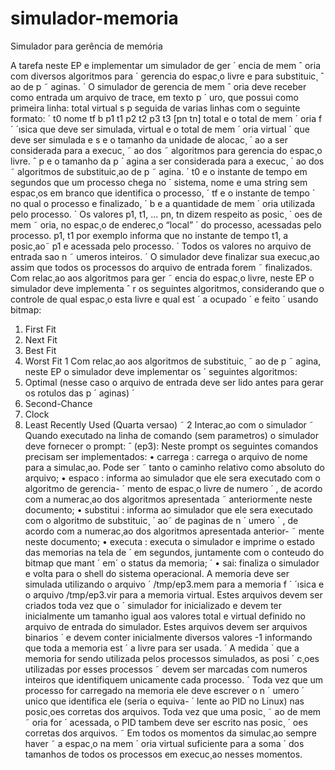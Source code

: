 # simulador-memoria
Simulador para gerência de memória

A tarefa neste EP e implementar um simulador de ger ´ encia de mem ˆ oria com diversos algoritmos para ´
gerencia do espac¸o livre e para substituic¸ ˆ ao de p ˜ aginas. ´
O simulador de gerencia de mem ˆ oria deve receber como entrada um arquivo de trace, em texto p ´ uro,
que possui como primeira linha:
total virtual s p
seguida de varias linhas com o seguinte formato: ´
t0 nome tf b p1 t1 p2 t2 p3 t3 [pn tn]
total e o total de mem ´ oria f ´ ´ısica que deve ser simulada, virtual e o total de mem ´ oria virtual ´
que deve ser simulada e s e o tamanho da unidade de alocac¸ ´ ao a ser considerada para a execuc¸ ˜ ao dos ˜
algoritmos para gerencia do espac¸o livre. ˆ p e o tamanho da p ´ agina a ser considerada para a execuc¸ ´ ao dos ˜
algoritmos de substituic¸ao de p ˜ agina. ´ t0 e o instante de tempo em segundos que um processo chega no ´
sistema, nome e uma string sem espac¸os em branco que identifica o processo, ´ tf e o instante de tempo ´
no qual o processo e finalizado, ´ b e a quantidade de mem ´ oria utilizada pelo processo. ´
Os valores p1, t1, ... pn, tn dizem respeito as posic¸ ` oes de mem ˜ oria, no espac¸o de enderec¸o “local” ´
do processo, acessadas pelo processo. p1, t1 por exemplo informa que no instante de tempo t1, a
posic¸ao˜ p1 e acessada pelo processo. ´
Todos os valores no arquivo de entrada sao n ˜ umeros inteiros. ´
O simulador deve finalizar sua execuc¸ao assim que todos os processos do arquivo de entrada forem ˜
finalizados.
Com relac¸ao aos algoritmos para ger ˜ encia do espac¸o livre, neste EP o simulador deve implementa ˆ r
os seguintes algoritmos, considerando que o controle de qual espac¸o esta livre e qual est ´ a ocupado ´ e feito ´
usando bitmap:
1. First Fit
2. Next Fit
3. Best Fit
4. Worst Fit
1
Com relac¸ao aos algoritmos de substituic¸ ˜ ao de p ˜ agina, neste EP o simulador deve implementar os ´
seguintes algoritmos:
1. Optimal (nesse caso o arquivo de entrada deve ser lido antes para gerar os rotulos das p ´ aginas) ´
2. Second-Chance
3. Clock
4. Least Recently Used (Quarta versao) ˜
2 Interac¸ao com o simulador ˜
Quando executado na linha de comando (sem parametros) o simulador deve fornecer o prompt: ˆ
(ep3):
Neste prompt os seguintes comandos precisam ser implementados:
• carrega <arquivo>: carrega o arquivo de nome <arquivo> para a simulac¸ao. Pode ser ˜
tanto o caminho relativo como absoluto do arquivo;
• espaco <num>: informa ao simulador que ele sera executado com o algoritmo de gerencia- ´
mento de espac¸o livre de numero ´ <num>, de acordo com a numerac¸ao dos algoritmos apresentada ˜
anteriormente neste documento;
• substitui <num>: informa ao simulador que ele sera executado com o algoritmo de substituic¸ ´ ao˜
de paginas de n ´ umero ´ <num>, de acordo com a numerac¸ao dos algoritmos apresentada anterior- ˜
mente neste documento;
• executa <intervalo>: executa o simulador e imprime o estado das memorias na tela de ´
<intervalo> em <intervalo> segundos, juntamente com o conteudo do bitmap que mant ´ em´
o status da memoria; ´
• sai: finaliza o simulador e volta para o shell do sistema operacional.
A memoria deve ser simulada utilizando o arquivo ´ /tmp/ep3.mem para a memoria f ´ ´ısica e o arquivo
/tmp/ep3.vir para a memoria virtual. Estes arquivos devem ser criados toda vez que o ´ simulador
for inicializado e devem ter inicialmente um tamanho igual aos valores total e virtual
definido no arquivo de entrada do simulador. Estes arquivos devem ser arquivos binarios ´ e devem conter
inicialmente diversos valores -1 informando que toda a memoria est ´ a livre para ser usada. ´ A medida `
que a memoria for sendo utilizada pelos processos simulados, as posi ´ c¸oes utilizadas por esses processos ˜
devem ser marcadas com numeros inteiros que identifiquem unicamente cada processo. ´ Toda vez que um
processo for carregado na memoria ele deve escrever o n ´ umero ´ unico que identifica ele (seria o equiva- ´
lente ao PID no Linux) nas posic¸oes corretas dos arquivos. Toda vez que uma posic¸ ˜ ao de mem ˜ oria for ´
acessada, o PID tambem deve ser escrito nas posic¸ ´ oes corretas dos arquivos. ˜
Em todos os momentos da simulac¸ao sempre haver ˜ a espac¸o na mem ´ oria virtual suficiente para a soma ´
dos tamanhos de todos os processos em execuc¸ao nesses momentos.
